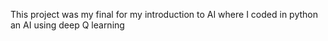This project was my final for my introduction to AI where I coded in python an AI using deep Q learning
